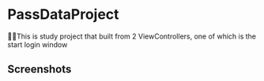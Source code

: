 # PassDataProject
📱📲This is study project that built from 2 ViewControllers, one of which is the start login window
## Screenshots
![]()
![]()
![]()
